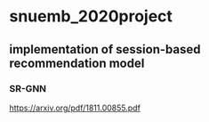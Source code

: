 ﻿# snuemb_2020project
## implementation of session-based recommendation model
### SR-GNN
https://arxiv.org/pdf/1811.00855.pdf
